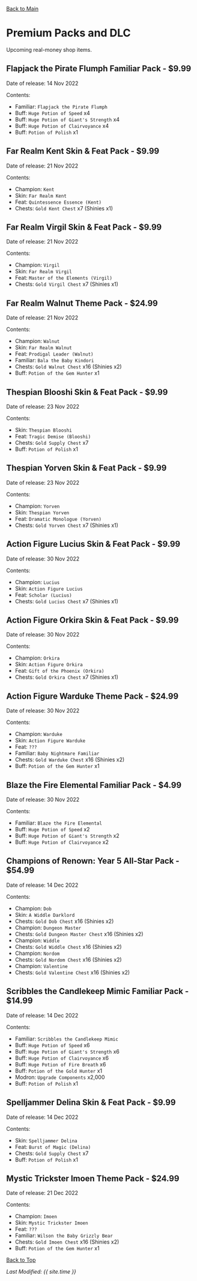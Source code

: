 [Back to Main](index.md)

# Premium Packs and DLC
Upcoming real-money shop items.

## Flapjack the Pirate Flumph Familiar Pack - $9.99
Date of release: 14 Nov 2022

Contents:
* Familiar: `Flapjack the Pirate Flumph`
* Buff: `Huge Potion of Speed` x4
* Buff: `Huge Potion of Giant's Strength` x4
* Buff: `Huge Potion of Clairvoyance` x4
* Buff: `Potion of Polish` x1

## Far Realm Kent Skin & Feat Pack - $9.99
Date of release: 21 Nov 2022

Contents:
* Champion: `Kent`
* Skin: `Far Realm Kent`
* Feat: `Quintessence Essence (Kent)`
* Chests: `Gold Kent Chest` x7 (Shinies x1)

## Far Realm Virgil Skin & Feat Pack - $9.99
Date of release: 21 Nov 2022

Contents:
* Champion: `Virgil`
* Skin: `Far Realm Virgil`
* Feat: `Master of the Elements (Virgil)`
* Chests: `Gold Virgil Chest` x7 (Shinies x1)

## Far Realm Walnut Theme Pack - $24.99
Date of release: 21 Nov 2022

Contents:
* Champion: `Walnut`
* Skin: `Far Realm Walnut`
* Feat: `Prodigal Leader (Walnut)`
* Familiar: `Bala the Baby Kindori`
* Chests: `Gold Walnut Chest` x16 (Shinies x2)
* Buff: `Potion of the Gem Hunter` x1

## Thespian Blooshi Skin & Feat Pack - $9.99
Date of release: 23 Nov 2022

Contents:
* Skin: `Thespian Blooshi`
* Feat: `Tragic Demise (Blooshi)`
* Chests: `Gold Supply Chest` x7
* Buff: `Potion of Polish` x1

## Thespian Yorven Skin & Feat Pack - $9.99
Date of release: 23 Nov 2022

Contents:
* Champion: `Yorven`
* Skin: `Thespian Yorven`
* Feat: `Dramatic Monologue (Yorven)`
* Chests: `Gold Yorven Chest` x7 (Shinies x1)

## Action Figure Lucius Skin & Feat Pack - $9.99
Date of release: 30 Nov 2022

Contents:
* Champion: `Lucius`
* Skin: `Action Figure Lucius`
* Feat: `Scholar (Lucius)`
* Chests: `Gold Lucius Chest` x7 (Shinies x1)

## Action Figure Orkira Skin & Feat Pack - $9.99
Date of release: 30 Nov 2022

Contents:
* Champion: `Orkira`
* Skin: `Action Figure Orkira`
* Feat: `Gift of the Phoenix (Orkira)`
* Chests: `Gold Orkira Chest` x7 (Shinies x1)

## Action Figure Warduke Theme Pack - $24.99
Date of release: 30 Nov 2022

Contents:
* Champion: `Warduke`
* Skin: `Action Figure Warduke`
* Feat: `???`
* Familiar: `Baby Nightmare Familiar`
* Chests: `Gold Warduke Chest` x16 (Shinies x2)
* Buff: `Potion of the Gem Hunter` x1

## Blaze the Fire Elemental Familiar Pack - $4.99
Date of release: 30 Nov 2022

Contents:
* Familiar: `Blaze the Fire Elemental`
* Buff: `Huge Potion of Speed` x2
* Buff: `Huge Potion of Giant's Strength` x2
* Buff: `Huge Potion of Clairvoyance` x2

## Champions of Renown: Year 5 All-Star Pack - $54.99
Date of release: 14 Dec 2022

Contents:
* Champion: `Dob`
* Skin: `A Widdle Darklord`
* Chests: `Gold Dob Chest` x16 (Shinies x2)
* Champion: `Dungeon Master`
* Chests: `Gold Dungeon Master Chest` x16 (Shinies x2)
* Champion: `Widdle`
* Chests: `Gold Widdle Chest` x16 (Shinies x2)
* Champion: `Nordom`
* Chests: `Gold Nordom Chest` x16 (Shinies x2)
* Champion: `Valentine`
* Chests: `Gold Valentine Chest` x16 (Shinies x2)

## Scribbles the Candlekeep Mimic Familiar Pack - $14.99
Date of release: 14 Dec 2022

Contents:
* Familiar: `Scribbles the Candlekeep Mimic`
* Buff: `Huge Potion of Speed` x6
* Buff: `Huge Potion of Giant's Strength` x6
* Buff: `Huge Potion of Clairvoyance` x6
* Buff: `Huge Potion of Fire Breath` x6
* Buff: `Potion of the Gold Hunter` x1
* Modron: `Upgrade Components` x2,000
* Buff: `Potion of Polish` x1

## Spelljammer Delina Skin & Feat Pack - $9.99
Date of release: 14 Dec 2022

Contents:
* Skin: `Spelljammer Delina`
* Feat: `Burst of Magic (Delina)`
* Chests: `Gold Supply Chest` x7
* Buff: `Potion of Polish` x1

## Mystic Trickster Imoen Theme Pack - $24.99
Date of release: 21 Dec 2022

Contents:
* Champion: `Imoen`
* Skin: `Mystic Trickster Imoen`
* Feat: `???`
* Familiar: `Wilson the Baby Grizzly Bear`
* Chests: `Gold Imoen Chest` x16 (Shinies x2)
* Buff: `Potion of the Gem Hunter` x1

[Back to Top](#top)

*Last Modified: {{ site.time }}*